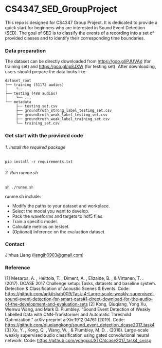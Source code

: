# CS4347_SED_GroupProject
This repo is designed for CS4347 Group Project. It is dedicated to provide a quick start for beginners who are interested in Sound Event Detection (SED). The goal of SED is to classify the events of a recording into a set of provided classes and to identify their corresponding time boundaries.

### Data preparation
The dataset can be directly downloaded from https://goo.gl/PJUVAd (for training set) and https://goo.gl/ip8JXW (for testing set). After downloading, users should prepare the data looks like:
```
dataset_root
├── training (51172 audios)
│    └── ...
├── testing (488 audios)
│    └── ...
└── metadata
     ├── testing_set.csv
     ├── groundtruth_strong_label_testing_set.csv
     ├── groundtruth_weak_label_testing_set.csv
     ├── groundtruth_weak_label_training_set.csv
     └── training_set.csv
```

### Get start with the provided code

###### 1. Install the required package
```
pip install -r requirements.txt
```

###### 2. Run runme.sh
```
sh ./runme.sh
```
runme.sh include:
* Modify the paths to your dataset and workplace.
* Select the model you want to develop.
* Pack the waveforms and targets to hdf5 files.
* Train a specific model.
* Calculate metrics on testset.
* (Optional) Inference on the evaluation dataset.


### Contact
Jinhua Liang (liangjh0903@gmail.com)

### Reference
[1] Mesaros, A. , Heittola, T. , Diment, A. , Elizalde, B. , & Virtanen, T. . (2017). DCASE 2017 Challenge setup: Tasks, datasets and baseline system. Detection & Classification of Acoustic Scenes & Events.
    Code: https://github.com/ankitshah009/Task-4-Large-scale-weakly-supervised-sound-event-detection-for-smart-cars#1-direct-download-for-the-audio-of-the-development-and-evaluation-sets
[2] Kong, Qiuqiang, Yong Xu, Wenwu Wang, and Mark D. Plumbley. "Sound Event Detection of Weakly Labelled Data with CNN-Transformer and Automatic Threshold Optimization." arXiv preprint arXiv:1912.04761 (2019).
    Code: https://github.com/qiuqiangkong/sound_event_detection_dcase2017_task4
[3] Xu, Y. , Kong, Q. , Wang, W. , & Plumbley, M. D. . (2018). Large-scale weakly supervised audio classification using gated convolutional neural network.
    Code: https://github.com/yongxuUSTC/dcase2017_task4_cvssp
